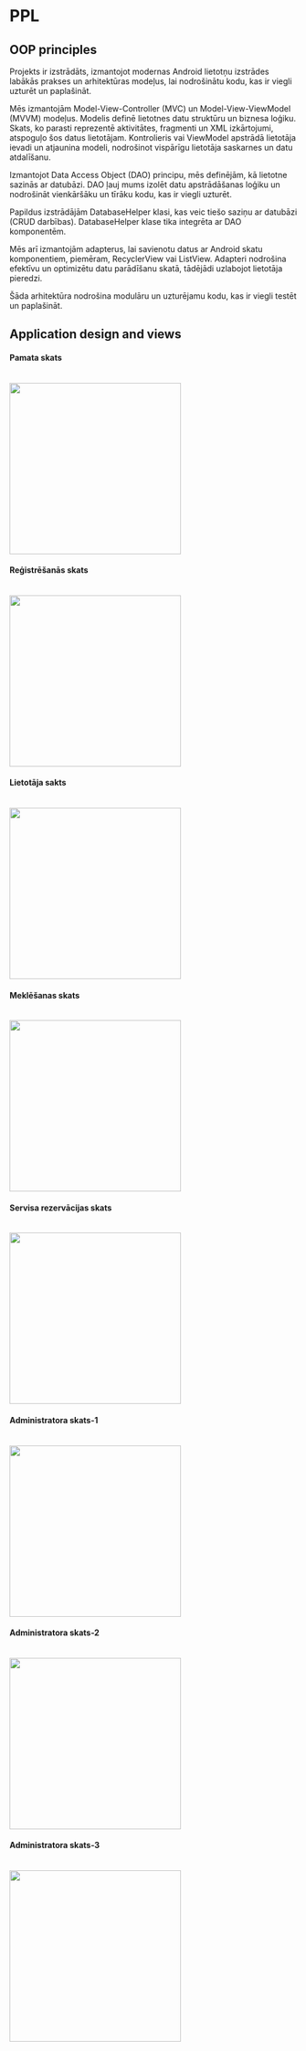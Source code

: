 # PPL

## OOP principles

Projekts ir izstrādāts, izmantojot modernas Android lietotņu izstrādes labākās prakses un arhitektūras modeļus, lai nodrošinātu kodu, kas ir viegli uzturēt un paplašināt.

Mēs izmantojām Model-View-Controller (MVC) un Model-View-ViewModel (MVVM) modeļus. 
Modelis definē lietotnes datu struktūru un biznesa loģiku. Skats, ko parasti reprezentē aktivitātes, fragmenti un XML izkārtojumi, atspoguļo šos datus lietotājam. 
Kontrolieris vai ViewModel apstrādā lietotāja ievadi un atjaunina modeli, nodrošinot vispārīgu lietotāja saskarnes un datu atdalīšanu.

Izmantojot Data Access Object (DAO) principu, mēs definējām, kā lietotne sazinās ar datubāzi. DAO ļauj mums izolēt datu apstrādāšanas 
loģiku un nodrošināt vienkāršāku un tīrāku kodu, kas ir viegli uzturēt.

Papildus izstrādājām DatabaseHelper klasi, kas veic tiešo saziņu ar datubāzi (CRUD darbības). DatabaseHelper klase tika integrēta ar DAO komponentēm.

Mēs arī izmantojām adapterus, lai savienotu datus ar Android skatu komponentiem, piemēram, RecyclerView vai ListView. 
Adapteri nodrošina efektīvu un optimizētu datu parādīšanu skatā, tādējādi uzlabojot lietotāja pieredzi.


Šāda arhitektūra nodrošina modulāru un uzturējamu kodu, kas ir viegli testēt un paplašināt.

## Application design and views

#### Pamata skats
<br/>

<img src="https://github.com/rkalvitis/PPL/assets/62305390/17a4e217-d289-4fee-a148-c45eb51fbbf4" width="300">

<br/>

#### Reģistrēšanās skats

<br/>

<img src="https://github.com/rkalvitis/PPL/assets/62305390/dc207906-74d5-46cc-ba6c-4fcb6b4639b1" width="300">

<br/>

#### Lietotāja sakts

<br/>

<img src="https://github.com/rkalvitis/PPL/assets/62305390/fab09c30-7541-4599-a4ee-106e62c813c5" width="300">

<br/>

#### Meklēšanas skats

<br/>

<img src="https://github.com/rkalvitis/PPL/assets/62305390/52eba067-22ef-41dd-bee3-37e97fc176bb" width="300">

<br/>

#### Servisa rezervācijas skats

<br/>

<img src="https://github.com/rkalvitis/PPL/assets/62305390/8fd04f32-9fe8-48bf-baec-ab4c31fb11da" width="300">

<br/>

#### Administratora skats-1

<br/>

<img src="https://github.com/rkalvitis/PPL/assets/62305390/adcc136b-3e0d-4d47-b440-c45fa1946b0b" width="300">

<br/>

#### Administratora skats-2

<br/>

<img src="https://github.com/rkalvitis/PPL/assets/62305390/77d4c31d-71be-4961-8e65-9037aed0a67b" width="300">

<br/>

#### Administratora skats-3

<br/>

<img src="https://github.com/rkalvitis/PPL/assets/62305390/3ea13c18-7154-48d6-b93d-26ef3d0dd164" width="300">

